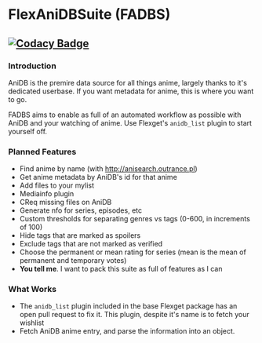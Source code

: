 # FlexAniDBSuite (FADBS)
## [![Codacy Badge](https://api.codacy.com/project/badge/Grade/4aafbe20b9e64f9f94987c92301940b1)](https://www.codacy.com/app/XVSS/FlexAniDBSuite?utm_source=github.com&amp;utm_medium=referral&amp;utm_content=XVicarious/FlexAniDBSuite&amp;utm_campaign=Badge_Grade)

### Introduction
AniDB is the premire data source for all things anime, largely thanks to it's dedicated userbase. If you want metadata for anime, this is where you want to go.

FADBS aims to enable as full of an automated workflow as possible with AniDB and your watching of anime. Use Flexget's `anidb_list` plugin to start yourself off.

### Planned Features
* Find anime by name (with http://anisearch.outrance.pl)
* Get anime metadata by AniDB's id for that anime
* Add files to your mylist
* Mediainfo plugin
* CReq missing files on AniDB
* Generate nfo for series, episodes, etc
* Custom thresholds for separating genres vs tags (0-600, in increments of 100)
* Hide tags that are marked as spoilers
* Exclude tags that are not marked as verified
* Choose the permanent or mean rating for series (mean is the mean of permanent and temporary votes)
* **You tell me**. I want to pack this suite as full of features as I can

### What Works
* The `anidb_list` plugin included in the base Flexget package has an open pull request to fix it. This plugin, despite it's name is to fetch your wishlist
* Fetch AniDB anime entry, and parse the information into an object.
